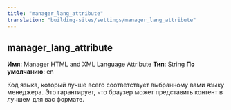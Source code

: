 ```yaml
---
title: "manager_lang_attribute"
translation: "building-sites/settings/manager_lang_attribute"
---
```


## manager\_lang\_attribute

**Имя**: Manager HTML and XML Language Attribute
**Тип**: String
**По умолчанию**: en

Код языка, который лучше всего соответствует выбранному вами языку менеджера. Это гарантирует, что браузер может представить контент в лучшем для вас формате.
